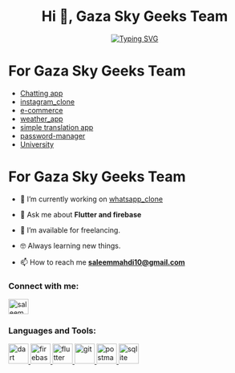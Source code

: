 <h1 align="center">Hi 👋, Gaza Sky Geeks Team</h1>
<p align="center"><a href="https://git.io/typing-svg"><img src="https://readme-typing-svg.herokuapp.com?font=Fira+Code&pause=1000&center=true&vCenter=true&width=435&lines=I'm+Flutter+developer;Software+engineering+student" alt="Typing SVG" /></a>
</p>

<h1>For Gaza Sky Geeks Team</h1>

- [Chatting app](https://github.com/saleem-15/whatsapp_clone)
- [instagram_clone](https://github.com/saleem-15/instagram_clone)
- [e-commerce](https://github.com/saleem-15/Online-Shop)
- [weather_app](https://github.com/saleem-15/weather_app)
- [simple translation app](https://github.com/saleem-15/translation_app)
- [password-manager](https://github.com/saleem-15/password-manager)
- [University](https://github.com/saleem-15/University-V1.0)

<h1>For Gaza Sky Geeks Team</h1>



- 🔭 I’m currently working on [whatsapp_clone](https://github.com/saleem-15/whatsapp_clone)

- 💬 Ask me about **Flutter and firebase**

- 🤝 I’m available for freelancing.

- 🤓 Always learning new things.

- 📫 How to reach me **saleemmahdi10@gmail.com**

<h3 align="left">Connect with me:</h3>
<p align="left">
<a href="https://linkedin.com/in/saleem mahdi" target="blank"><img align="center" src="https://raw.githubusercontent.com/rahuldkjain/github-profile-readme-generator/master/src/images/icons/Social/linked-in-alt.svg" alt="saleem mahdi" height="30" width="40" /></a>
</p>

<h3 align="left">Languages and Tools:</h3>

<p align="left"> <a href="https://dart.dev" target="_blank" rel="noreferrer"> <img src="https://www.vectorlogo.zone/logos/dartlang/dartlang-icon.svg" alt="dart" width="40" height="40"/> </a> <a href="https://firebase.google.com/" target="_blank" rel="noreferrer"> <img src="https://www.vectorlogo.zone/logos/firebase/firebase-icon.svg" alt="firebase" width="40" height="40"/> </a> <a href="https://flutter.dev" target="_blank" rel="noreferrer"> <img src="https://www.vectorlogo.zone/logos/flutterio/flutterio-icon.svg" alt="flutter" width="40" height="40"/> </a> <a href="https://git-scm.com/" target="_blank" rel="noreferrer"> <img src="https://www.vectorlogo.zone/logos/git-scm/git-scm-icon.svg" alt="git" width="40" height="40"/> </a> <a href="https://postman.com" target="_blank" rel="noreferrer"> <img src="https://www.vectorlogo.zone/logos/getpostman/getpostman-icon.svg" alt="postman" width="40" height="40"/> </a> <a href="https://www.sqlite.org/" target="_blank" rel="noreferrer"> <img src="https://www.vectorlogo.zone/logos/sqlite/sqlite-icon.svg" alt="sqlite" width="40" height="40"/> </a> </p>

